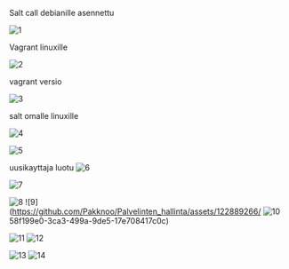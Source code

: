 Salt call debianille asennettu

![1](https://github.com/Pakknoo/Palvelinten_hallinta/assets/122889266/0f89e13d-f4ed-4f22-a000-cb78c0a03c80)

Vagrant linuxille

![2](https://github.com/Pakknoo/Palvelinten_hallinta/assets/122889266/19d26326-ccd2-4287-ae1f-10dd21693cd6)

vagrant versio

![3](https://github.com/Pakknoo/Palvelinten_hallinta/assets/122889266/4a20379f-d2c9-4b73-836a-38eb310d3a5c)

salt omalle linuxille

![4](https://github.com/Pakknoo/Palvelinten_hallinta/assets/122889266/d2bab54e-c4ea-4caa-8954-53eabd5f5242)




![5](https://github.com/Pakknoo/Palvelinten_hallinta/assets/122889266/253d65ec-f820-4504-a31b-e5ff3b6cf536)


uusikayttaja luotu
![6](https://github.com/Pakknoo/Palvelinten_hallinta/assets/122889266/4b590f6c-0b5b-4fc6-bfcb-f832a0423f8a)


![7](https://github.com/Pakknoo/Palvelinten_hallinta/assets/122889266/f2a13947-d79e-4103-b5e6-548354ada951)



![8](https://github.com/Pakknoo/Palvelinten_hallinta/assets/122889266/2405758f-1cbf-45fa-8a4e-6d101c9043f5)
![9](https://github.com/Pakknoo/Palvelinten_hallinta/assets/122889266/
![10](https://github.com/Pakknoo/Palvelinten_hallinta/assets/122889266/12cd0c60-6153-4e62-af4d-084f2baa7948)
58f199e0-3ca3-499a-9de5-17e708417c0c)



![11](https://github.com/Pakknoo/Palvelinten_hallinta/assets/122889266/db453619-9937-4bd0-b183-dc50aa6b29ac)
![12](https://github.com/Pakknoo/Palvelinten_hallinta/assets/122889266/9a818c31-008c-4749-87fa-045e9802268f)


![13](https://github.com/Pakknoo/Palvelinten_hallinta/assets/122889266/e8a3c61c-540b-4b60-8af2-d2069cd58535)
![14](https://github.com/Pakknoo/Palvelinten_hallinta/assets/122889266/cd386599-bb82-4dcf-9766-c2fac8b2cd9e)











